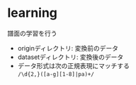 # learning
譜面の学習を行う  
 - originディレクトリ: 変換前のデータ  
 - datasetディレクトリ: 変換後のデータ  
 - データ形式は次の正規表現にマッチする  
   ```/\d{2,}([a-g][1-8]|pa)+/```

